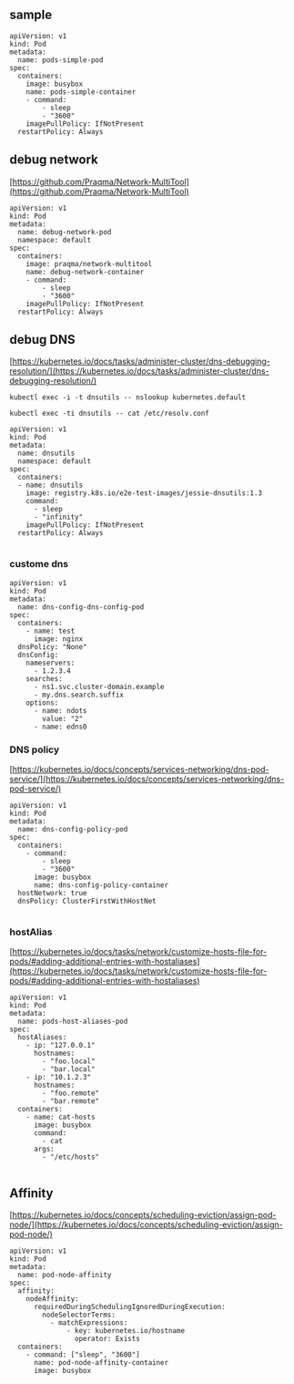 ## sample

```
apiVersion: v1
kind: Pod
metadata:
  name: pods-simple-pod
spec:
  containers:
    image: busybox
    name: pods-simple-container
    - command:
        - sleep
        - "3600"
    imagePullPolicy: IfNotPresent
  restartPolicy: Always
```

## debug network

[https://github.com/Praqma/Network-MultiTool](https://github.com/Praqma/Network-MultiTool)

```
apiVersion: v1
kind: Pod
metadata:
  name: debug-network-pod
  namespace: default
spec:
  containers:
    image: praqma/network-multitool
    name: debug-network-container
    - command:
        - sleep
        - "3600"
    imagePullPolicy: IfNotPresent
  restartPolicy: Always
```

## debug DNS

[https://kubernetes.io/docs/tasks/administer-cluster/dns-debugging-resolution/](https://kubernetes.io/docs/tasks/administer-cluster/dns-debugging-resolution/)

`kubectl exec -i -t dnsutils -- nslookup kubernetes.default`

`kubectl exec -ti dnsutils -- cat /etc/resolv.conf`

```
apiVersion: v1
kind: Pod
metadata:
  name: dnsutils
  namespace: default
spec:
  containers:
  - name: dnsutils
    image: registry.k8s.io/e2e-test-images/jessie-dnsutils:1.3
    command:
      - sleep
      - "infinity"
    imagePullPolicy: IfNotPresent
  restartPolicy: Always
  
```

### custome dns

```
apiVersion: v1
kind: Pod
metadata:
  name: dns-config-dns-config-pod
spec:
  containers:
    - name: test
      image: nginx
  dnsPolicy: "None"
  dnsConfig:
    nameservers:
      - 1.2.3.4
    searches:
      - ns1.svc.cluster-domain.example
      - my.dns.search.suffix
    options:
      - name: ndots
        value: "2"
      - name: edns0
```

### DNS policy

[https://kubernetes.io/docs/concepts/services-networking/dns-pod-service/](https://kubernetes.io/docs/concepts/services-networking/dns-pod-service/)

```
apiVersion: v1
kind: Pod
metadata:
  name: dns-config-policy-pod
spec:
  containers:
    - command:
        - sleep
        - "3600"
      image: busybox
      name: dns-config-policy-container
  hostNetwork: true
  dnsPolicy: ClusterFirstWithHostNet
 
```

### hostAlias

[https://kubernetes.io/docs/tasks/network/customize-hosts-file-for-pods/#adding-additional-entries-with-hostaliases](https://kubernetes.io/docs/tasks/network/customize-hosts-file-for-pods/#adding-additional-entries-with-hostaliases)

```
apiVersion: v1
kind: Pod
metadata:
  name: pods-host-aliases-pod
spec:
  hostAliases:
    - ip: "127.0.0.1"
      hostnames:
        - "foo.local"
        - "bar.local"
    - ip: "10.1.2.3"
      hostnames:
        - "foo.remote"
        - "bar.remote"
  containers:
    - name: cat-hosts
      image: busybox
      command:
        - cat
      args:
        - "/etc/hosts"
 
```

## Affinity

[https://kubernetes.io/docs/concepts/scheduling-eviction/assign-pod-node/](https://kubernetes.io/docs/concepts/scheduling-eviction/assign-pod-node/)

```
apiVersion: v1
kind: Pod
metadata:
  name: pod-node-affinity
spec:
  affinity:
    nodeAffinity:
      requiredDuringSchedulingIgnoredDuringExecution:
        nodeSelectorTerms:
          - matchExpressions:
              - key: kubernetes.io/hostname
                operator: Exists
  containers:
    - command: ["sleep", "3600"]
      name: pod-node-affinity-container
      image: busybox
```
